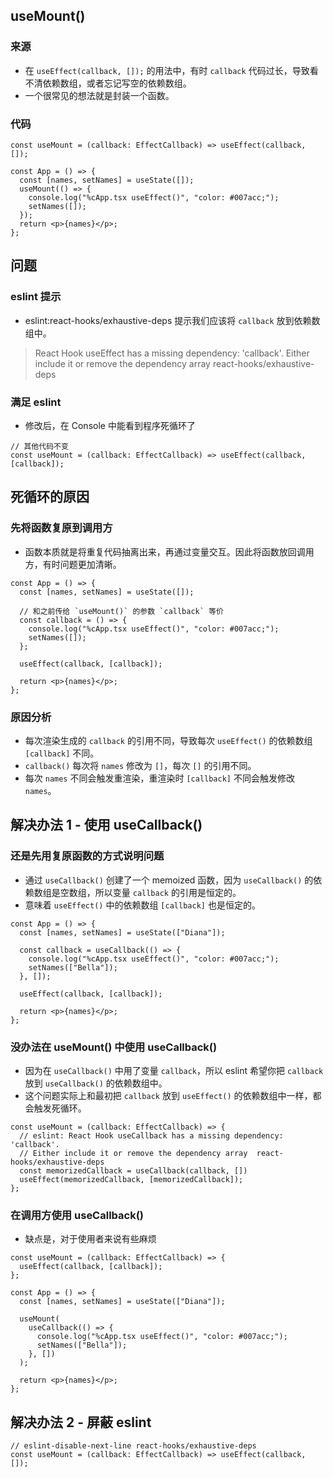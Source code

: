 ## useMount()

### 来源

- 在 `useEffect(callback, []);` 的用法中，有时 `callback` 代码过长，导致看不清依赖数组，或者忘记写空的依赖数组。
- 一个很常见的想法就是封装一个函数。

### 代码

```tsx
const useMount = (callback: EffectCallback) => useEffect(callback, []);

const App = () => {
  const [names, setNames] = useState([]);
  useMount(() => {
    console.log("%cApp.tsx useEffect()", "color: #007acc;");
    setNames([]);
  });
  return <p>{names}</p>;
};
```

## 问题

### eslint 提示

- eslint:react-hooks/exhaustive-deps 提示我们应该将 `callback` 放到依赖数组中。

> React Hook useEffect has a missing dependency: 'callback'. Either include it or remove the dependency array  react-hooks/exhaustive-deps

### 满足 eslint

- 修改后，在 Console 中能看到程序死循环了

```tsx
// 其他代码不变
const useMount = (callback: EffectCallback) => useEffect(callback, [callback]);
```

## 死循环的原因

### 先将函数复原到调用方

- 函数本质就是将重复代码抽离出来，再通过变量交互。因此将函数放回调用方，有时问题更加清晰。

```tsx
const App = () => {
  const [names, setNames] = useState([]);
  
  // 和之前传给 `useMount()` 的参数 `callback` 等价
  const callback = () => {
    console.log("%cApp.tsx useEffect()", "color: #007acc;");
    setNames([]);
  };

  useEffect(callback, [callback]);

  return <p>{names}</p>;
};
```

### 原因分析

- 每次渲染生成的 `callback` 的引用不同，导致每次 `useEffect()` 的依赖数组 `[callback]` 不同。
- `callback()` 每次将 `names` 修改为 `[]`，每次 `[]` 的引用不同。
- 每次 `names` 不同会触发重渲染，重渲染时 `[callback]` 不同会触发修改 `names`。

## 解决办法 1 - 使用 useCallback()

### 还是先用复原函数的方式说明问题

- 通过 `useCallback()` 创建了一个 memoized 函数，因为 `useCallback()` 的依赖数组是空数组，所以变量 `callback` 的引用是恒定的。
- 意味着 `useEffect()` 中的依赖数组 `[callback]` 也是恒定的。

```tsx
const App = () => {
  const [names, setNames] = useState(["Diana"]);

  const callback = useCallback(() => {
    console.log("%cApp.tsx useEffect()", "color: #007acc;");
    setNames(["Bella"]);
  }, []);

  useEffect(callback, [callback]);

  return <p>{names}</p>;
};
```

### 没办法在 useMount() 中使用 useCallback()

- 因为在 `useCallback()` 中用了变量 `callback`，所以 eslint 希望你把 `callback` 放到 `useCallback()` 的依赖数组中。
- 这个问题实际上和最初把 `callback` 放到 `useEffect()` 的依赖数组中一样，都会触发死循环。

```tsx
const useMount = (callback: EffectCallback) => {
  // eslint: React Hook useCallback has a missing dependency: 'callback'.
  // Either include it or remove the dependency array  react-hooks/exhaustive-deps
  const memorizedCallback = useCallback(callback, [])
  useEffect(memorizedCallback, [memorizedCallback]);
};
```

### 在调用方使用 useCallback()

- 缺点是，对于使用者来说有些麻烦

```tsx
const useMount = (callback: EffectCallback) => {
  useEffect(callback, [callback]);
};

const App = () => {
  const [names, setNames] = useState(["Diana"]);

  useMount(
    useCallback(() => {
      console.log("%cApp.tsx useEffect()", "color: #007acc;");
      setNames(["Bella"]);
    }, [])
  );

  return <p>{names}</p>;
};
```

## 解决办法 2 - 屏蔽 eslint

```tsx
// eslint-disable-next-line react-hooks/exhaustive-deps
const useMount = (callback: EffectCallback) => useEffect(callback, []);
```